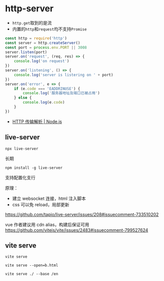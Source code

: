 # http-server

- `http.get`取到的是流
- 内置的`http`和`request`均不支持`Promise`

```js
const http = require('http')
const server = http.createServer()
const port = process.env.PORT || 3008
server.listen(port)
server.on('request', (req, res) => {
	console.log('on request')
})
server.on('listening', () => {
	console.log('server is listering on ' + port)
})
server.on('error', e => {
	if (e.code === 'EADDRINUSE') {
		console.log('服务器地址及端口已被占用')
	} else {
		console.log(e.code)
	}
})
```

- [HTTP 传输解析 | Node.js](https://nodejs.org/zh-cn/docs/guides/anatomy-of-an-http-transaction/)

## live-server
`npx live-server`

长期
```
npm install -g live-server
```

支持配置化支行

原理：
- 建立 websocket 连接，html 注入脚本
- css 可以免 reload，局部更新

https://github.com/tapio/live-server/issues/208#issuecomment-733510202

vue 作者建议用  cdn alias，构建后保证可用 https://github.com/vitejs/vite/issues/2483#issuecomment-799527624

## vite serve

```
vite serve

vite serve --open=b.html

vite serve ./ --base /en
```